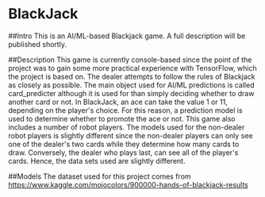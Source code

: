 # BlackJack
##Intro
This is an AI/ML-based Blackjack game. A full description will be published shortly.

##Description
This game is currently console-based since the point of the project was to gain some more practical experience with TensorFlow, which the project is based on.
The dealer attempts to follow the rules of Blackjack as closely as possible. The main object used for AI/ML predictions is called card_predicter although it is used for than simply deciding whether to draw another card or not. In BlackJack, an ace can take the value 1 or 11, depending on the player's choice. For this reason, a prediction model is used to determine whether to promote the ace or not. This game also includes a number of robot players. The models used for the non-dealer robot players is slightly different since the non-dealer players can only see one of the dealer's two cards while they determine how many cards to draw. Conversely, the dealer who plays last, can see all of the player's cards. Hence, the data sets used are slightly different.

##Models
The dataset used for this project comes from https://www.kaggle.com/mojocolors/900000-hands-of-blackjack-results
